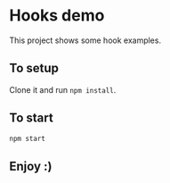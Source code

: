 # Hooks demo

This project shows some hook examples.

## To setup

Clone it and run `npm install`.

## To start

```bash
npm start
```

## Enjoy :)

